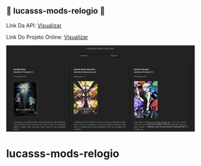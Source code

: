 ## 🔵 lucasss-mods-relogio 🔵

Link Da API: [Visualizar](https://luc4rio.herokuapp.com)

Link Do Projeto Online: [Visualizar](https://www.lucasss-mods-relogio.tk)

![lucasss-mods-animes](https://github.com/LucasssMODS/Buscador-De-Anime/blob/main/lucasss-mods-animes.png)
# lucasss-mods-relogio
